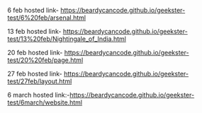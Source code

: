 


6 feb hosted link- https://beardycancode.github.io/geekster-test/6%20feb/arsenal.html 
 






13 feb hosted link- https://beardycancode.github.io/geekster-test/13%20feb/Nightingale_of_India.html


20 feb hosted link- https://beardycancode.github.io/geekster-test/20%20feb/page.html



27 feb hosted link- https://beardycancode.github.io/geekster-test/27feb/layout.html




6 march hosted link:-https://beardycancode.github.io/geekster-test/6march/website.html
